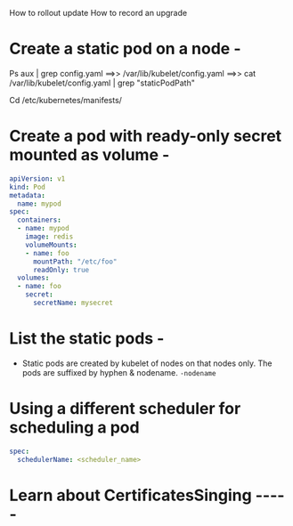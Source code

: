 How to rollout update
How to record an upgrade


# Create a static pod on a node - 

Ps aux | grep config.yaml ==>>  /var/lib/kubelet/config.yaml ==>>  cat /var/lib/kubelet/config.yaml | grep "staticPodPath"

Cd /etc/kubernetes/manifests/

# Create a pod with ready-only secret mounted as volume - 

```YAML
apiVersion: v1
kind: Pod
metadata:
  name: mypod
spec:
  containers:
  - name: mypod
    image: redis
    volumeMounts:
    - name: foo
      mountPath: "/etc/foo"
      readOnly: true
  volumes:
  - name: foo
    secret:
      secretName: mysecret
```

# List the static pods - 

- Static pods are created by kubelet of nodes on that nodes only. The pods are suffixed by hyphen & nodename. `-nodename`

# Using a different scheduler for scheduling a pod

  ```YAML
  spec:
    schedulerName: <scheduler_name>
  ```
# Learn about CertificatesSinging ----- 